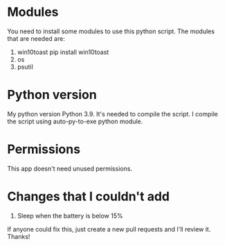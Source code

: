 # Modules
You need to install some modules to use this python script. The modules that are needed are:
1. win10toast
pip install win10toast
2. os
3. psutil
# Python version
My python version Python 3.9. It's needed to compile the script. I compile the script using auto-py-to-exe python module.
# Permissions
This app doesn't need unused permissions.
# Changes that I couldn't add
1. Sleep when the battery is below 15%

If anyone could fix this, just create a new pull requests and I'll review it. Thanks!
